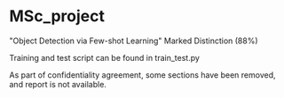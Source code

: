# MSc_project
"Object Detection via Few-shot Learning" 
Marked Distinction (88%)

Training and test script can be found in train_test.py 

As part of confidentiality agreement, some sections have been removed, and report is not available.
